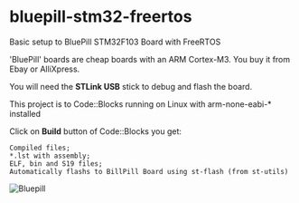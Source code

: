 # bluepill-stm32-freertos
Basic setup to BluePill STM32F103 Board with FreeRTOS

'BluePill' boards are cheap boards with an ARM Cortex-M3. You buy it from Ebay or AlliXpress. 

You will need the **STLink USB** stick to debug and flash the board. 

This project is to Code::Blocks running on Linux with arm-none-eabi-* installed

   Click on **Build** button of Code::Blocks you get:

    Compiled files;
    *.lst with assembly;
    ELF, bin and S19 files;
    Automatically flashs to BillPill Board using st-flash (from st-utils)
   
 ![Bluepill](http://wiki.stm32duino.com/images/a/ae/Bluepillpinout.gif)
